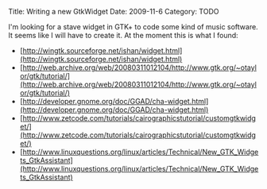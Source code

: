Title: Writing a new GtkWidget
Date: 2009-11-6
Category: TODO

I'm looking for a stave widget in GTK+ to code some kind of music software.  
It seems like I will have to create it. At the moment this is what I found:

- [http://wingtk.sourceforge.net/ishan/widget.html](http://wingtk.sourceforge.net/ishan/widget.html)
- [http://web.archive.org/web/20080311012104/http://www.gtk.org/~otaylor/gtk/tutorial/](http://web.archive.org/web/20080311012104/http://www.gtk.org/~otaylor/gtk/tutorial/)
- [http://developer.gnome.org/doc/GGAD/cha-widget.html](http://developer.gnome.org/doc/GGAD/cha-widget.html)
- [http://www.zetcode.com/tutorials/cairographicstutorial/customgtkwidget/](http://www.zetcode.com/tutorials/cairographicstutorial/customgtkwidget/)
- [http://www.linuxquestions.org/linux/articles/Technical/New_GTK_Widgets_GtkAssistant](http://www.linuxquestions.org/linux/articles/Technical/New_GTK_Widgets_GtkAssistant)
